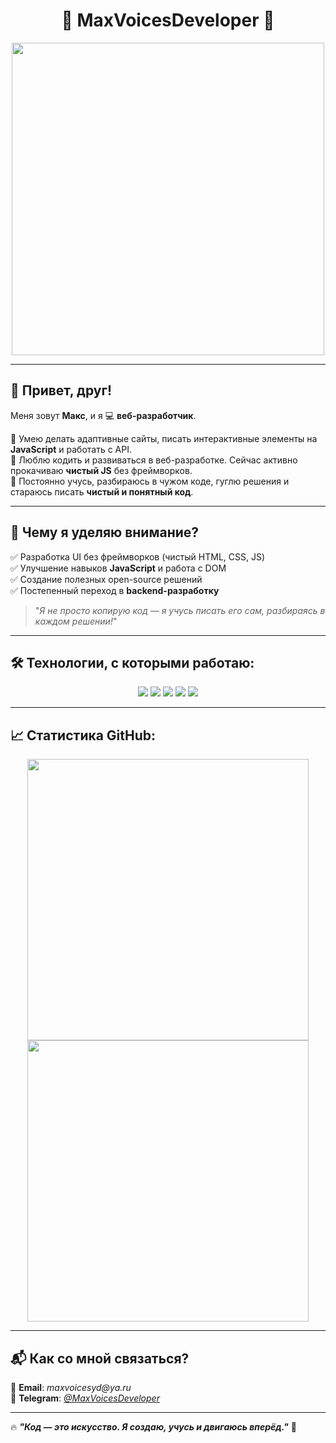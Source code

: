<h1 align="center">🚀 MaxVoicesDeveloper 🚀</h1>

<p align="center">
  <img src="https://media.giphy.com/media/qgQUggAC3Pfv687qPC/giphy.gif" width="500">
</p>

---

## 👋 Привет, друг!

Меня зовут **Макс**, и я 💻 **веб-разработчик**.  

🔹 Умею делать адаптивные сайты, писать интерактивные элементы на **JavaScript** и работать с API.  
🔹 Люблю кодить и развиваться в веб-разработке. Сейчас активно прокачиваю **чистый JS** без фреймворков.  
🔹 Постоянно учусь, разбираюсь в чужом коде, гуглю решения и стараюсь писать **чистый и понятный код**.  

---

## 🚀 Чему я уделяю внимание?
✅ Разработка UI без фреймворков (чистый HTML, CSS, JS)  
✅ Улучшение навыков **JavaScript** и работа с DOM  
✅ Создание полезных open-source решений  
✅ Постепенный переход в **backend-разработку**  

> "_Я не просто копирую код — я учусь писать его сам, разбираясь в каждом решении!_"  

---

## 🛠️ Технологии, с которыми работаю:

<p align="center">
  <img src="https://img.shields.io/badge/HTML5-%23E34F26.svg?style=for-the-badge&logo=html5&logoColor=white">
  <img src="https://img.shields.io/badge/CSS3-%231572B6.svg?style=for-the-badge&logo=css3&logoColor=white">
  <img src="https://img.shields.io/badge/JavaScript-%23F7DF1E.svg?style=for-the-badge&logo=javascript&logoColor=black">
  <img src="https://img.shields.io/badge/Git-%23F05033.svg?style=for-the-badge&logo=git&logoColor=white">
  <img src="https://img.shields.io/badge/GitHub-%23121011.svg?style=for-the-badge&logo=github&logoColor=white">
</p>

---

## 📈 Статистика GitHub:
<p align="center">
  <img src="https://github-readme-stats.vercel.app/api?username=MaxVoicesDeveloper&show_icons=true&theme=radical" width="450px">
  <img src="https://github-readme-streak-stats.herokuapp.com/?user=MaxVoicesDeveloper&theme=radical" width="450px">
</p>

---

## 📬 Как со мной связаться?
📧 **Email**: _maxvoicesyd@ya.ru_  
🔗 **Telegram**: [_@MaxVoicesDeveloper_](https://t.me/https://t.me/MaxVoicesDeveloper)  

---

🔥 **_"Код — это искусство. Я создаю, учусь и двигаюсь вперёд."_** 🚀
